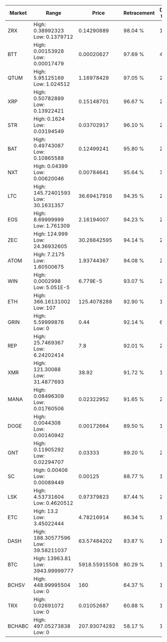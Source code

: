 | Market | Range | Price| Retracement | Doubles to 50% |
| --- | --- | --- | --- | --- |
| ZRX | High: 0.38992323<br />Low: 0.1379712 | 0.14290889 | 98.04 % | 1.85 |
| BTT | High: 0.00153928<br />Low: 0.00017479 | 0.00020627 | 97.69 % | 4.15 |
| QTUM | High: 5.95125169<br />Low: 1.024512 | 1.16978429 | 97.05 % | 2.98 |
| XRP | High: 0.50782889<br />Low: 0.13922421 | 0.15148701 | 96.67 % | 2.14 |
| STR | High: 0.1624<br />Low: 0.03194549 | 0.03702917 | 96.10 % | 2.62 |
| BAT | High: 0.49743087<br />Low: 0.10865588 | 0.12499241 | 95.80 % | 2.42 |
| NXT | High: 0.04399<br />Low: 0.00620046 | 0.00784641 | 95.64 % | 3.20 |
| LTC | High: 145.72401593<br />Low: 30.1631357 | 36.69417916 | 94.35 % | 2.40 |
| EOS | High: 8.69999999<br />Low: 1.761309 | 2.16194007 | 94.23 % | 2.42 |
| ZEC | High: 124.999<br />Low: 24.36932605 | 30.26842595 | 94.14 % | 2.47 |
| ATOM | High: 7.2175<br />Low: 1.60500675 | 1.93744367 | 94.08 % | 2.28 |
| WIN | High: 0.0002998<br />Low: 5.051E-5 | 6.779E-5 | 93.07 % | 2.58 |
| ETH | High: 366.16131002<br />Low: 107 | 125.4078288 | 92.90 % | 1.89 |
| GRIN | High: 5.59999876<br />Low: 0 | 0.44 | 92.14 % | 6.36 |
| REP | High: 25.7469367<br />Low: 6.24202414 | 7.8 | 92.01 % | 2.05 |
| XMR | High: 121.30088<br />Low: 31.4877693 | 38.92 | 91.72 % | 1.96 |
| MANA | High: 0.08496309<br />Low: 0.01760506 | 0.02322952 | 91.65 % | 2.21 |
| DOGE | High: 0.0044308<br />Low: 0.00140942 | 0.00172664 | 89.50 % | 1.69 |
| GNT | High: 0.11905292<br />Low: 0.02294707 | 0.03333 | 89.20 % | 2.13 |
| SC | High: 0.00406<br />Low: 0.00089449 | 0.00125 | 88.77 % | 1.98 |
| LSK | High: 4.53731604<br />Low: 0.4620512 | 0.97379823 | 87.44 % | 2.57 |
| ETC | High: 13.2<br />Low: 3.45022444 | 4.78216914 | 86.34 % | 1.74 |
| DASH | High: 188.30577596<br />Low: 39.58211037 | 63.57484202 | 83.87 % | 1.79 |
| BTC | High: 13963.81<br />Low: 3943.99999777 | 5918.55915508 | 80.29 % | 1.51 |
| BCHSV | High: 448.99995504<br />Low: 0 | 160 | 64.37 % | 1.40 |
| TRX | High: 0.02691072<br />Low: 0 | 0.01052687 | 60.88 % | 1.28 |
| BCHABC | High: 497.05273838<br />Low: 0 | 207.93074282 | 58.17 % | 1.20 |
